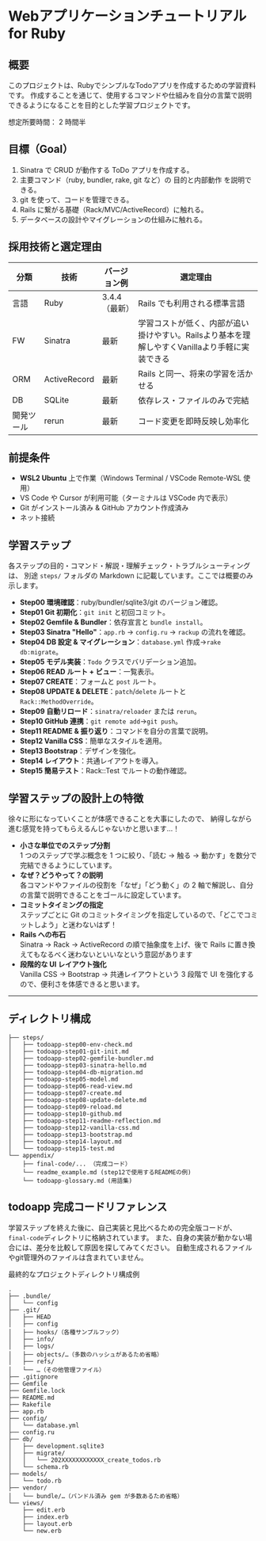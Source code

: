 # Webアプリケーションチュートリアル for Ruby

## 概要

このプロジェクトは、RubyでシンプルなTodoアプリを作成するための学習資料です。
作成することを通じて、使用するコマンドや仕組みを自分の言葉で説明できるようになることを目的とした学習プロジェクトです。

想定所要時間： 2 時間半

## 目標（Goal）
1. Sinatra で CRUD が動作する ToDo アプリを作成する。
2. 主要コマンド（ruby, bundler, rake, git など）の 目的と内部動作 を説明できる。
3. git を使って、コードを管理できる。
4. Rails に繋がる基礎（Rack/MVC/ActiveRecord）に触れる。
5. データベースの設計やマイグレーションの仕組みに触れる。


## 採用技術と選定理由
| 分類 | 技術 | バージョン例 | 選定理由 |
|------|------|--------------|----------|
| 言語 | Ruby | 3.4.4（最新） | Rails でも利用される標準言語 |
| FW   | Sinatra | 最新 | 学習コストが低く、内部が追い掛けやすい。Railsより基本を理解しやすくVanillaより手軽に実装できる |
| ORM  | ActiveRecord | 最新 | Rails と同一、将来の学習を活かせる |
| DB   | SQLite | 最新 | 依存レス・ファイルのみで完結 |
| 開発ツール | rerun | 最新 | コード変更を即時反映し効率化 |


## 前提条件
- **WSL2 Ubuntu** 上で作業（Windows Terminal / VSCode Remote-WSL 使用）
- VS Code や Cursor が利用可能（ターミナルは VSCode 内で表示）
- Git がインストール済み & GitHub アカウント作成済み
- ネット接続

## 学習ステップ

各ステップの目的・コマンド・解説・理解チェック・トラブルシューティングは、
別途 `steps/` フォルダの Markdown に記載しています。ここでは概要のみ示します。

- **Step00 環境確認**：ruby/bundler/sqlite3/git のバージョン確認。  
- **Step01 Git 初期化**：`git init` と初回コミット。  
- **Step02 Gemfile & Bundler**：依存宣言と `bundle install`。  
- **Step03 Sinatra "Hello"**：`app.rb` → `config.ru` → `rackup` の流れを確認。  
- **Step04 DB 設定 & マイグレーション**：`database.yml` 作成→`rake db:migrate`。  
- **Step05 モデル実装**：`Todo` クラスでバリデーション追加。  
- **Step06 READ ルート + ビュー**：一覧表示。  
- **Step07 CREATE**：フォームと `post` ルート。  
- **Step08 UPDATE & DELETE**：`patch`/`delete` ルートと `Rack::MethodOverride`。  
- **Step09 自動リロード**：`sinatra/reloader` または `rerun`。  
- **Step10 GitHub 連携**：`git remote add`→`git push`。  
- **Step11 README & 振り返り**：コマンドを自分の言葉で説明。  
- **Step12 Vanilla CSS**：簡単なスタイルを適用。  
- **Step13 Bootstrap**：デザインを強化。  
- **Step14 レイアウト**：共通レイアウトを導入。  
- **Step15 簡易テスト**：Rack::Test でルートの動作確認。

## 学習ステップの設計上の特徴

徐々に形になっていくことが体感できることを大事にしたので、
納得しながら進む感覚を持ってもらえるんじゃないかと思います...！

- **小さな単位でのステップ分割**  
  1 つのステップで学ぶ概念を 1 つに絞り、「読む → 触る → 動かす」を数分で完結できるようにしています。
- **なぜ？どうやって？の説明**  
  各コマンドやファイルの役割を「なぜ」「どう動く」の 2 軸で解説し、自分の言葉で説明できることをゴールに設定しています。
- **コミットタイミングの指定**  
  ステップごとに Git のコミットタイミングを指定しているので、「どこでコミットしよう」と迷わないはず！
- **Rails への布石**  
  Sinatra → Rack → ActiveRecord の順で抽象度を上げ、後で Rails に置き換えてもなるべく迷わないといいなという意図があります
- **段階的な UI レイアウト強化**  
  Vanilla CSS → Bootstrap → 共通レイアウトという 3 段階で UI を強化するので、便利さを体感できると思います。

---

## ディレクトリ構成

```text
├── steps/
│   ├── todoapp-step00-env-check.md
│   ├── todoapp-step01-git-init.md
│   ├── todoapp-step02-gemfile-bundler.md
│   ├── todoapp-step03-sinatra-hello.md
│   ├── todoapp-step04-db-migration.md
│   ├── todoapp-step05-model.md
│   ├── todoapp-step06-read-view.md
│   ├── todoapp-step07-create.md
│   ├── todoapp-step08-update-delete.md
│   ├── todoapp-step09-reload.md
│   ├── todoapp-step10-github.md
│   ├── todoapp-step11-readme-reflection.md
│   ├── todoapp-step12-vanilla-css.md
│   ├── todoapp-step13-bootstrap.md
│   ├── todoapp-step14-layout.md
│   └── todoapp-step15-test.md
└── appendix/
    ├── final-code/... （完成コード）
    └── readme_example.md (step12で使用するREADMEの例)
    └── todoapp-glossary.md (用語集)

```

## todoapp 完成コードリファレンス

学習ステップを終えた後に、自己実装と見比べるための完全版コードが、`final-code`ディレクトリに格納されています。
また、自身の実装が動かない場合には、差分を比較して原因を探してみてください。
自動生成されるファイルやgit管理外のファイルは含まれていません。

最終的なプロジェクトディレクトリ構成例
```text
.
├── .bundle/
│   └── config
├── .git/
│   ├── HEAD
│   ├── config
│   ├── hooks/（各種サンプルフック）
│   ├── info/
│   ├── logs/
│   ├── objects/…（多数のハッシュがあるため省略）
│   ├── refs/
│   └── …（その他管理ファイル）
├── .gitignore
├── Gemfile
├── Gemfile.lock
├── README.md
├── Rakefile
├── app.rb
├── config/
│   └── database.yml
├── config.ru
├── db/
│   ├── development.sqlite3
│   ├── migrate/
│   │   └── 202XXXXXXXXXXXX_create_todos.rb
│   └── schema.rb
├── models/
│   └── todo.rb
├── vendor/
│   └── bundle/…（バンドル済み gem が多数あるため省略）
└── views/
    ├── edit.erb
    ├── index.erb
    ├── layout.erb
    └── new.erb
```
